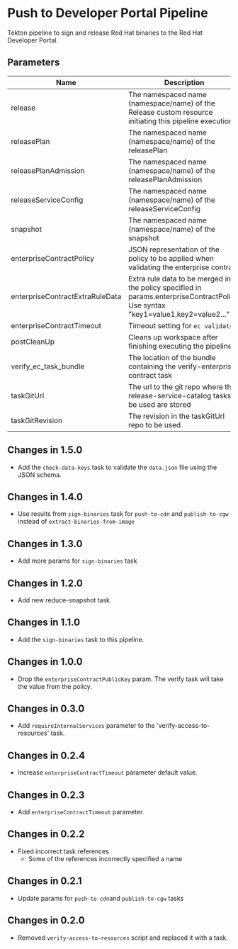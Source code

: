 # Push to Developer Portal Pipeline

Tekton pipeline to sign and release Red Hat binaries to the Red Hat Developer Portal.

## Parameters

| Name                            | Description                                                                                            | Optional | Default value |
|---------------------------------|--------------------------------------------------------------------------------------------------------|----------|---------------|
| release                         | The namespaced name (namespace/name) of the Release custom resource initiating this pipeline execution | No       | -             |
| releasePlan                     | The namespaced name (namespace/name) of the releasePlan                                                | No       | -             |
| releasePlanAdmission            | The namespaced name (namespace/name) of the releasePlanAdmission                                       | No       | -             |
| releaseServiceConfig            | The namespaced name (namespace/name) of the releaseServiceConfig                                       | No       | -             |
| snapshot                        | The namespaced name (namespace/name) of the snapshot                                                   | No       | -             |
| enterpriseContractPolicy        | JSON representation of the policy to be applied when validating the enterprise contract                | No       | -             |
| enterpriseContractExtraRuleData | Extra rule data to be merged into the policy specified in params.enterpriseContractPolicy. Use syntax "key1=value1,key2=value2..." | Yes | pipeline_intention=release |
| enterpriseContractTimeout       | Timeout setting for `ec validate`                                                                      | Yes      | 40m0s         |
| postCleanUp                     | Cleans up workspace after finishing executing the pipeline                                             | Yes      | true          |
| verify_ec_task_bundle           | The location of the bundle containing the verify-enterprise-contract task                              | No       | -             |
| taskGitUrl                      | The url to the git repo where the release-service-catalog tasks to be used are stored                  | Yes      | https://github.com/konflux-ci/release-service-catalog.git |
| taskGitRevision                 | The revision in the taskGitUrl repo to be used                                                         | No       | -             |

## Changes in 1.5.0
* Add the `check-data-keys` task to validate the `data.json` file using the JSON schema.

## Changes in 1.4.0
* Use results from `sign-binaries` task for `push-to-cdn` and `publish-to-cgw` instead of `extract-binaries-from-image`

## Changes in 1.3.0
* Add more params for `sign-binaries` task

## Changes in 1.2.0
* Add new reduce-snapshot task

## Changes in 1.1.0
* Add the `sign-binaries` task to this pipeline.

## Changes in 1.0.0
* Drop the `enterpriseContractPublicKey` param. The verify task will take the value from the policy.

## Changes in 0.3.0
* Add `requireInternalServices` parameter to the 'verify-access-to-resources' task.

## Changes in 0.2.4
* Increase `enterpriseContractTimeout` parameter default value.

## Changes in 0.2.3
* Add `enterpriseContractTimeout` parameter.

## Changes in 0.2.2
* Fixed incorrect task references
  * Some of the references incorrectly specified a name

## Changes in 0.2.1
* Update params for `push-to-cdn`and `publish-to-cgw` tasks

## Changes in 0.2.0
* Removed `verify-access-to-resources` script and replaced it with a task.
